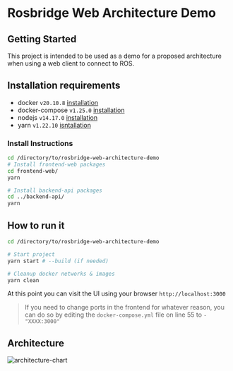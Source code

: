 # Rosbridge Web Architecture Demo

## Getting Started
This project is intended to be used as a demo for a proposed architecture when using a web client to connect to ROS.

## Installation requirements
- docker `v20.10.8` [installation](https://docs.docker.com/engine/install/ubuntu/)
- docker-compose `v1.25.0` [installation](https://docs.docker.com/compose/install/)
- nodejs `v14.17.0` [installation](https://nodejs.org/en/download/package-manager/#debian-and-ubuntu-based-linux-distributions)
- yarn `v1.22.10` [isntallation](https://classic.yarnpkg.com/lang/en/docs/install/#debian-stable)

### Install Instructions
```bash
cd /directory/to/rosbridge-web-architecture-demo
# Install frontend-web packages
cd frontend-web/
yarn

# Install backend-api packages
cd ../backend-api/
yarn
```

## How to run it
```bash
cd /directory/to/rosbridge-web-architecture-demo

# Start project
yarn start # --build (if needed)

# Cleanup docker networks & images
yarn clean
```

At this point you can visit the UI using your browser `http://localhost:3000`
> If you need to change ports in the frontend for whatever reason, you can do so by editing the `docker-compose.yml` file on line 55 to `- "XXXX:3000"` 

## Architecture
![architecture-chart](https://user-images.githubusercontent.com/19492279/135118667-886d8e76-0c53-48ae-86b9-b99c14dda7df.png)
